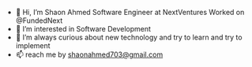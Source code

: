 - 👋 Hi, I’m Shaon Ahmed Software Engineer at NextVentures Worked on @FundedNext
- 👀 I’m interested in Software Development
- 🌱 I’m always curious about new technology and try to learn and try to implement 
- 📫 reach me by shaonahmed703@gmail.com

<!---
Shaon99/Shaon99 is a ✨ special ✨ repository because its `README.md` (this file) appears on your GitHub profile.
You can click the Preview link to take a look at your changes.
--->
